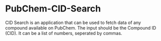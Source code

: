 # PubChem-CID-Search

CID Search is an application that can be used to fetch data of any compound available on PubChem. The input should be the Compound ID (CID). It can be a list of numbers, seperated by commas.
